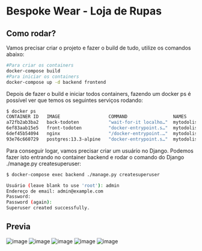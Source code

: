 # Bespoke Wear - Loja de Rupas

## Como rodar?
 Vamos precisar criar o projeto e fazer o build de tudo, utilize os comandos abaixo:

```bash
#Para criar os containers
docker-compose build
#Para iniciar os containers
docker-compose up -d backend frontend
```
Depois de fazer o build e iniciar todos containers, fazendo um docker ps é possível ver que temos os seguintes serviços rodando:
```bash
$ docker ps
CONTAINER ID   IMAGE                  COMMAND                 NAMES
a72fb2ab3ba2   back-todoten           "wait-for-it localho…"  mytodolist_backend_1
6ef83aab15e5   front-todoten          "docker-entrypoint.s…"  mytodolist_frontend_1
6def45b54094   nginx                  "/docker-entrypoint.…"  mytodolist_nginx_1
93e76c660729   postgres:13.3-alpine   "docker-entrypoint.s…"  mytodolist_postgres_1
```

Para conseguir logar, vamos precisar criar um usuário no Django. Podemos fazer isto entrando no container backend e rodar o comando do Django ./manage.py createsuperuser:
```bash
$ docker-compose exec backend ./manage.py createsuperuser

Usuário (leave blank to use 'root'): admin
Endereço de email: admin@example.com
Password:
Password (again):
Superuser created successfully.
```
## Previa 
![image](https://user-images.githubusercontent.com/104439599/218184021-ca7648a1-7cae-4f85-9995-47e0c5b0fce6.png)
![image](https://user-images.githubusercontent.com/104439599/218184301-c7c03c84-36c4-489d-a8bf-0259f22d684f.png)
![image](https://user-images.githubusercontent.com/104439599/218184644-5892f430-8c50-4497-92ae-13d1331d9b2b.png)
![image](https://user-images.githubusercontent.com/104439599/218184872-8349e9d7-b63d-4db6-9370-077c74ee509d.png)
![image](https://user-images.githubusercontent.com/104439599/218185379-22b05dfa-146a-4906-a785-3f53f08c9e47.png)





